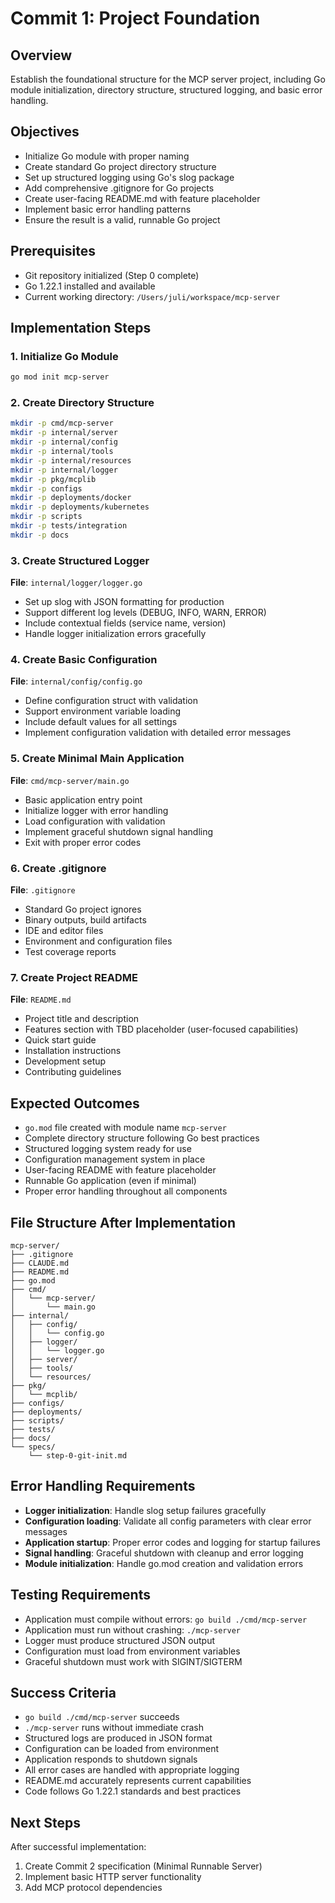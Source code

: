 # Commit 1: Project Foundation

## Overview
Establish the foundational structure for the MCP server project, including Go module initialization, directory structure, structured logging, and basic error handling.

## Objectives
- Initialize Go module with proper naming
- Create standard Go project directory structure
- Set up structured logging using Go's slog package
- Add comprehensive .gitignore for Go projects
- Create user-facing README.md with feature placeholder
- Implement basic error handling patterns
- Ensure the result is a valid, runnable Go project

## Prerequisites
- Git repository initialized (Step 0 complete)
- Go 1.22.1 installed and available
- Current working directory: `/Users/juli/workspace/mcp-server`

## Implementation Steps

### 1. Initialize Go Module
```bash
go mod init mcp-server
```

### 2. Create Directory Structure
```bash
mkdir -p cmd/mcp-server
mkdir -p internal/server
mkdir -p internal/config
mkdir -p internal/tools
mkdir -p internal/resources
mkdir -p internal/logger
mkdir -p pkg/mcplib
mkdir -p configs
mkdir -p deployments/docker
mkdir -p deployments/kubernetes
mkdir -p scripts
mkdir -p tests/integration
mkdir -p docs
```

### 3. Create Structured Logger
**File**: `internal/logger/logger.go`
- Set up slog with JSON formatting for production
- Support different log levels (DEBUG, INFO, WARN, ERROR)
- Include contextual fields (service name, version)
- Handle logger initialization errors gracefully

### 4. Create Basic Configuration
**File**: `internal/config/config.go`
- Define configuration struct with validation
- Support environment variable loading
- Include default values for all settings
- Implement configuration validation with detailed error messages

### 5. Create Minimal Main Application
**File**: `cmd/mcp-server/main.go`
- Basic application entry point
- Initialize logger with error handling
- Load configuration with validation
- Implement graceful shutdown signal handling
- Exit with proper error codes

### 6. Create .gitignore
**File**: `.gitignore`
- Standard Go project ignores
- Binary outputs, build artifacts
- IDE and editor files
- Environment and configuration files
- Test coverage reports

### 7. Create Project README
**File**: `README.md`
- Project title and description
- Features section with TBD placeholder (user-focused capabilities)
- Quick start guide
- Installation instructions
- Development setup
- Contributing guidelines

## Expected Outcomes
- `go.mod` file created with module name `mcp-server`
- Complete directory structure following Go best practices
- Structured logging system ready for use
- Configuration management system in place
- User-facing README with feature placeholder
- Runnable Go application (even if minimal)
- Proper error handling throughout all components

## File Structure After Implementation
```
mcp-server/
├── .gitignore
├── CLAUDE.md
├── README.md
├── go.mod
├── cmd/
│   └── mcp-server/
│       └── main.go
├── internal/
│   ├── config/
│   │   └── config.go
│   ├── logger/
│   │   └── logger.go
│   ├── server/
│   ├── tools/
│   └── resources/
├── pkg/
│   └── mcplib/
├── configs/
├── deployments/
├── scripts/
├── tests/
├── docs/
└── specs/
    └── step-0-git-init.md
```

## Error Handling Requirements
- **Logger initialization**: Handle slog setup failures gracefully
- **Configuration loading**: Validate all config parameters with clear error messages
- **Application startup**: Proper error codes and logging for startup failures
- **Signal handling**: Graceful shutdown with cleanup and error logging
- **Module initialization**: Handle go.mod creation and validation errors

## Testing Requirements
- Application must compile without errors: `go build ./cmd/mcp-server`
- Application must run without crashing: `./mcp-server`
- Logger must produce structured JSON output
- Configuration must load from environment variables
- Graceful shutdown must work with SIGINT/SIGTERM

## Success Criteria
- `go build ./cmd/mcp-server` succeeds
- `./mcp-server` runs without immediate crash
- Structured logs are produced in JSON format
- Configuration can be loaded from environment
- Application responds to shutdown signals
- All error cases are handled with appropriate logging
- README.md accurately represents current capabilities
- Code follows Go 1.22.1 standards and best practices

## Next Steps
After successful implementation:
1. Create Commit 2 specification (Minimal Runnable Server)
2. Implement basic HTTP server functionality
3. Add MCP protocol dependencies